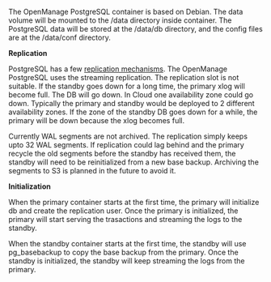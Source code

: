 The OpenManage PostgreSQL container is based on Debian. The data volume will be mounted to the /data directory inside container. The PostgreSQL data will be stored at the /data/db directory, and the config files are at the /data/conf directory.

**Replication**

PostgreSQL has a few [replication mechanisms](https://www.postgresql.org/docs/current/static/high-availability.html). The OpenManage PostgreSQL uses the streaming replication. The replication slot is not suitable. If the standby goes down for a long time, the primary xlog will become full. The DB will go down. In Cloud one availability zone could go down. Typically the primary and standby would be deployed to 2 different availability zones. If the zone of the standby DB goes down for a while, the primary will be down because the xlog becomes full.

Currently WAL segments are not archived. The replication simply keeps upto 32 WAL segments. If replication could lag behind and the primary recycle the old segments before the standby has received them, the standby will need to be reinitialized from a new base backup. Archiving the segments to S3 is planned in the future to avoid it.

**Initialization**

When the primary container starts at the first time, the primary will initialize db and create the replication user. Once the primary is initialized, the primary will start serving the trasactions and streaming the logs to the standby.

When the standby container starts at the first time, the standby will use pg_basebackup to copy the base backup from the primary. Once the standby is initialized, the standby will keep streaming the logs from the primary.
